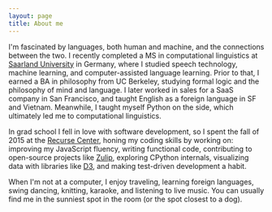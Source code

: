 ```yaml
---
layout: page
title: About me
---
```


I'm fascinated by languages, both human and machine, and the connections between the two. I recently completed a MS in computational linguistics at [Saarland University](http://coli.uni-saarland.de) in Germany, where I studied speech technology, machine learning, and computer-assisted language learning. Prior to that, I earned a BA in philosophy from UC Berkeley, studying formal logic and the philosophy of mind and language. I later worked in sales for a SaaS company in San Francisco, and taught English as a foreign language in SF and Vietnam. Meanwhile, I taught myself Python on the side, which ultimately led me to computational linguistics.

In grad school I fell in love with software development, so I spent the fall of 2015 at the [Recurse Center](http://www.recurse.com), honing my coding skills by working on: improving my JavaScript fluency, writing functional code, contributing to open-source projects like [Zulip](http://www.zulip.org), exploring CPython internals, visualizing data with libraries like [D3](http://d3js.org/), and making test-driven development a habit.

When I'm not at a computer, I enjoy traveling, learning foreign languages, swing dancing, knitting, karaoke, and listening to live music. You can usually find me in the sunniest spot in the room (or the spot closest to a dog).
